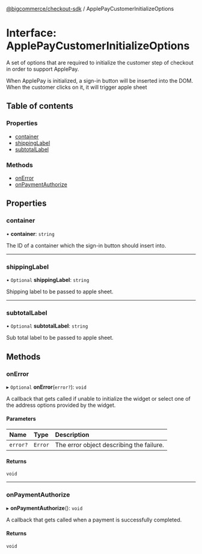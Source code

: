 [@bigcommerce/checkout-sdk](../README.md) / ApplePayCustomerInitializeOptions

# Interface: ApplePayCustomerInitializeOptions

A set of options that are required to initialize the customer step of
checkout in order to support ApplePay.

When ApplePay is initialized, a sign-in button will be inserted into the
DOM. When the customer clicks on it, it will trigger apple sheet

## Table of contents

### Properties

- [container](ApplePayCustomerInitializeOptions.md#container)
- [shippingLabel](ApplePayCustomerInitializeOptions.md#shippinglabel)
- [subtotalLabel](ApplePayCustomerInitializeOptions.md#subtotallabel)

### Methods

- [onError](ApplePayCustomerInitializeOptions.md#onerror)
- [onPaymentAuthorize](ApplePayCustomerInitializeOptions.md#onpaymentauthorize)

## Properties

### container

• **container**: `string`

The ID of a container which the sign-in button should insert into.

___

### shippingLabel

• `Optional` **shippingLabel**: `string`

Shipping label to be passed to apple sheet.

___

### subtotalLabel

• `Optional` **subtotalLabel**: `string`

Sub total label to be passed to apple sheet.

## Methods

### onError

▸ `Optional` **onError**(`error?`): `void`

A callback that gets called if unable to initialize the widget or select
one of the address options provided by the widget.

#### Parameters

| Name | Type | Description |
| :------ | :------ | :------ |
| `error?` | `Error` | The error object describing the failure. |

#### Returns

`void`

___

### onPaymentAuthorize

▸ **onPaymentAuthorize**(): `void`

A callback that gets called when a payment is successfully completed.

#### Returns

`void`

